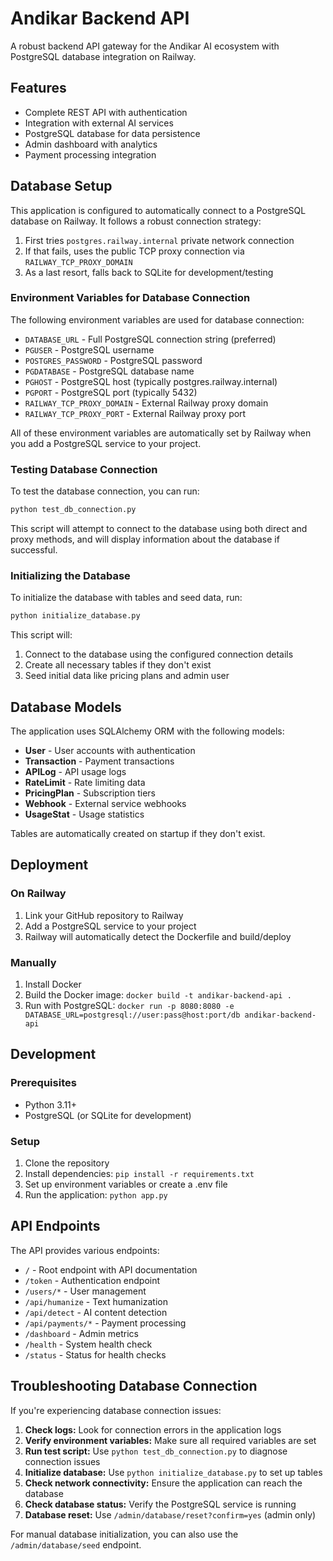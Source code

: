# Andikar Backend API

A robust backend API gateway for the Andikar AI ecosystem with PostgreSQL database integration on Railway.

## Features

- Complete REST API with authentication
- Integration with external AI services
- PostgreSQL database for data persistence
- Admin dashboard with analytics
- Payment processing integration

## Database Setup

This application is configured to automatically connect to a PostgreSQL database on Railway. It follows a robust connection strategy:

1. First tries `postgres.railway.internal` private network connection
2. If that fails, uses the public TCP proxy connection via `RAILWAY_TCP_PROXY_DOMAIN`
3. As a last resort, falls back to SQLite for development/testing

### Environment Variables for Database Connection

The following environment variables are used for database connection:

- `DATABASE_URL` - Full PostgreSQL connection string (preferred)
- `PGUSER` - PostgreSQL username
- `POSTGRES_PASSWORD` - PostgreSQL password
- `PGDATABASE` - PostgreSQL database name
- `PGHOST` - PostgreSQL host (typically postgres.railway.internal)
- `PGPORT` - PostgreSQL port (typically 5432)
- `RAILWAY_TCP_PROXY_DOMAIN` - External Railway proxy domain
- `RAILWAY_TCP_PROXY_PORT` - External Railway proxy port

All of these environment variables are automatically set by Railway when you add a PostgreSQL service to your project.

### Testing Database Connection

To test the database connection, you can run:

```bash
python test_db_connection.py
```

This script will attempt to connect to the database using both direct and proxy methods, and will display information about the database if successful.

### Initializing the Database

To initialize the database with tables and seed data, run:

```bash
python initialize_database.py
```

This script will:
1. Connect to the database using the configured connection details
2. Create all necessary tables if they don't exist
3. Seed initial data like pricing plans and admin user

## Database Models

The application uses SQLAlchemy ORM with the following models:

- **User** - User accounts with authentication
- **Transaction** - Payment transactions
- **APILog** - API usage logs
- **RateLimit** - Rate limiting data
- **PricingPlan** - Subscription tiers
- **Webhook** - External service webhooks
- **UsageStat** - Usage statistics

Tables are automatically created on startup if they don't exist.

## Deployment

### On Railway

1. Link your GitHub repository to Railway
2. Add a PostgreSQL service to your project
3. Railway will automatically detect the Dockerfile and build/deploy

### Manually

1. Install Docker
2. Build the Docker image: `docker build -t andikar-backend-api .`
3. Run with PostgreSQL: `docker run -p 8080:8080 -e DATABASE_URL=postgresql://user:pass@host:port/db andikar-backend-api`

## Development

### Prerequisites

- Python 3.11+
- PostgreSQL (or SQLite for development)

### Setup

1. Clone the repository
2. Install dependencies: `pip install -r requirements.txt`
3. Set up environment variables or create a .env file
4. Run the application: `python app.py`

## API Endpoints

The API provides various endpoints:

- `/` - Root endpoint with API documentation
- `/token` - Authentication endpoint
- `/users/*` - User management
- `/api/humanize` - Text humanization
- `/api/detect` - AI content detection
- `/api/payments/*` - Payment processing
- `/dashboard` - Admin metrics
- `/health` - System health check
- `/status` - Status for health checks

## Troubleshooting Database Connection

If you're experiencing database connection issues:

1. **Check logs:** Look for connection errors in the application logs
2. **Verify environment variables:** Make sure all required variables are set
3. **Run test script:** Use `python test_db_connection.py` to diagnose connection issues
4. **Initialize database:** Use `python initialize_database.py` to set up tables
5. **Check network connectivity:** Ensure the application can reach the database
6. **Check database status:** Verify the PostgreSQL service is running
7. **Database reset:** Use `/admin/database/reset?confirm=yes` (admin only)

For manual database initialization, you can also use the `/admin/database/seed` endpoint.